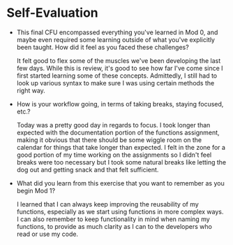 # Self-Evaluation

- This final CFU encompassed everything you've learned in Mod 0, and maybe even required some learning outside of what you've explicitly been taught. How did it feel as you faced these challenges?

	It felt good to flex some of the muscles we've been developing the last few days. While this is review, it's good to see how far I've come since I first started learning some of these concepts. Admittedly, I still had to look up various syntax to make sure I was using certain methods the right way.

- How is your workflow going, in terms of taking breaks, staying focused, etc.?

	Today was a pretty good day in regards to focus. I took longer than expected with the documentation portion of the functions assignment, making it obvious that there should be some wiggle room on the calendar for things that take longer than expected. I felt in the zone for a good portion of my time working on the assignments so I didn't feel breaks were too necessary but I took some natural breaks like letting the dog out and getting snack and that felt sufficient.

- What did you learn from this exercise that you want to remember as you begin Mod 1?

	I learned that I can always keep improving the reusability of my functions, especially as we start using functions in more complex ways. I can also remember to keep functionality in mind when naming my functions, to provide as much clarity as I can to the developers who read or use my code.